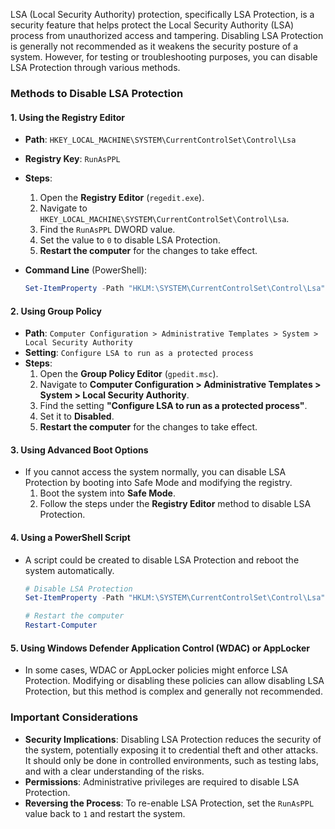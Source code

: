 LSA (Local Security Authority) protection, specifically LSA Protection, is a security feature that helps protect the Local Security Authority (LSA) process from unauthorized access and tampering. Disabling LSA Protection is generally not recommended as it weakens the security posture of a system. However, for testing or troubleshooting purposes, you can disable LSA Protection through various methods.

### Methods to Disable LSA Protection

#### 1. **Using the Registry Editor**
   - **Path**: `HKEY_LOCAL_MACHINE\SYSTEM\CurrentControlSet\Control\Lsa`
   - **Registry Key**: `RunAsPPL`
   - **Steps**:
     1. Open the **Registry Editor** (`regedit.exe`).
     2. Navigate to `HKEY_LOCAL_MACHINE\SYSTEM\CurrentControlSet\Control\Lsa`.
     3. Find the `RunAsPPL` DWORD value.
     4. Set the value to `0` to disable LSA Protection.
     5. **Restart the computer** for the changes to take effect.

   - **Command Line** (PowerShell):
     ```powershell
     Set-ItemProperty -Path "HKLM:\SYSTEM\CurrentControlSet\Control\Lsa" -Name "RunAsPPL" -Value 0
     ```

#### 2. **Using Group Policy**
   - **Path**: `Computer Configuration > Administrative Templates > System > Local Security Authority`
   - **Setting**: `Configure LSA to run as a protected process`
   - **Steps**:
     1. Open the **Group Policy Editor** (`gpedit.msc`).
     2. Navigate to **Computer Configuration > Administrative Templates > System > Local Security Authority**.
     3. Find the setting **"Configure LSA to run as a protected process"**.
     4. Set it to **Disabled**.
     5. **Restart the computer** for the changes to take effect.

#### 3. **Using Advanced Boot Options**
   - If you cannot access the system normally, you can disable LSA Protection by booting into Safe Mode and modifying the registry.
     1. Boot the system into **Safe Mode**.
     2. Follow the steps under the **Registry Editor** method to disable LSA Protection.

#### 4. **Using a PowerShell Script**
   - A script could be created to disable LSA Protection and reboot the system automatically.
     ```powershell
     # Disable LSA Protection
     Set-ItemProperty -Path "HKLM:\SYSTEM\CurrentControlSet\Control\Lsa" -Name "RunAsPPL" -Value 0

     # Restart the computer
     Restart-Computer
     ```

#### 5. **Using Windows Defender Application Control (WDAC) or AppLocker**
   - In some cases, WDAC or AppLocker policies might enforce LSA Protection. Modifying or disabling these policies can allow disabling LSA Protection, but this method is complex and generally not recommended.

### Important Considerations
- **Security Implications**: Disabling LSA Protection reduces the security of the system, potentially exposing it to credential theft and other attacks. It should only be done in controlled environments, such as testing labs, and with a clear understanding of the risks.
- **Permissions**: Administrative privileges are required to disable LSA Protection.
- **Reversing the Process**: To re-enable LSA Protection, set the `RunAsPPL` value back to `1` and restart the system.